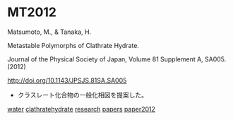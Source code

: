 # MT2012

Matsumoto, M., & Tanaka, H.

Metastable Polymorphs of Clathrate Hydrate.

Journal of the Physical Society of Japan, Volume 81 Supplement A, SA005. (2012)

http://doi.org/10.1143/JPSJS.81SA.SA005

* クラスレート化合物の一般化相図を提案した。
[](https://gyazo.com/75503faa683136be2d1e65adf0e3c444)





[water](water.md) [clathratehydrate](clathratehydrate.md) [research](research.md) [papers](papers.md) [paper2012](paper2012.md)

